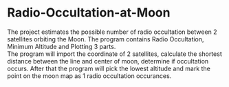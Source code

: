 # Radio-Occultation-at-Moon
The project estimates the possible number of radio occultation between 2 satellites orbiting the Moon. 
The program contains Radio Occultation, Minimum Altitude and Plotting 3 parts.  
The program will import the coordinate of 2 satellites, 
calculate the shortest distance between the line and center of moon, 
determine if occultation occurs. 
After that the program will pick the lowest altitude and mark the point on the moon map as 1 radio occultation occurances.
